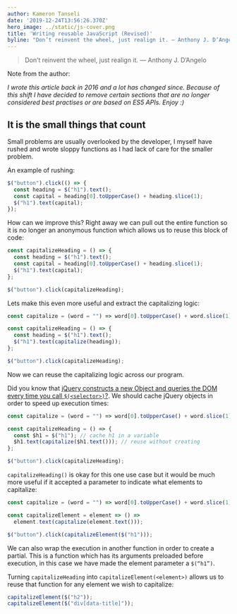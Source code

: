 ```yaml
---
author: Kameron Tanseli
date: '2019-12-24T13:56:26.370Z'
hero_image: ../static/js-cover.png
title: 'Writing reusable JavaScript (Revised)'
byline: "Don’t reinvent the wheel, just realign it. — Anthony J. D’Angelo"
---
```


> Don’t reinvent the wheel, just realign it. — Anthony J. D’Angelo

Note from the author:

_I wrote this article back in 2016 and a lot has changed since. Because of this shift I have decided to remove certain sections that are no longer considered best practises or are based on ES5 APIs. Enjoy :)_


## It is the small things that count

Small problems are usually overlooked by the developer, I myself have rushed and wrote sloppy functions as I had lack of care for the smaller problem.

An example of rushing:

```javascript
$("button").click(() => {
  const heading = $("h1").text();
  const capital = heading[0].toUpperCase() + heading.slice(1);
  $("h1").text(capital);
});
```

How can we improve this? Right away we can pull out the entire function so it is no longer an anonymous function which allows us to reuse this block of code:

```javascript
const capitalizeHeading = () => {
  const heading = $("h1").text();
  const capital = heading[0].toUpperCase() + heading.slice(1);
  $("h1").text(capital);
};

$("button").click(capitalizeHeading);
```

Lets make this even more useful and extract the capitalizing logic:

```javascript
const capitalize = (word = "") => word[0].toUpperCase() + word.slice(1);

const capitalizeHeading = () => {
  const heading = $("h1").text();
  $("h1").text(capitalize(heading));
};

$("button").click(capitalizeHeading);
```

Now we can reuse the capitalizing logic across our program.

Did you know that [jQuery constructs a new Object and queries the DOM every time you call `$(<selector>)`?](https://github.com/jquery/jquery/blob/master/src/core.js#L34). We should cache jQuery objects in order to speed up execution times:

```javascript
const capitalize = (word = "") => word[0].toUpperCase() + word.slice(1);

const capitalizeHeading = () => {
  const $h1 = $("h1"); // cache h1 in a variable
  $h1.text(capitalize($h1.text())); // reuse without creating
};

$("button").click(capitalizeHeading);
```

`capitalizeHeading()` is okay for this one use case but it would be much more useful if it accepted a parameter to indicate what elements to capitalize:

```javascript
const capitalize = (word = "") => word[0].toUpperCase() + word.slice(1);

const capitalizeElement = element => () =>
  element.text(capitalize(element.text()));

$("button").click(capitalizeElement($("h1")));
```

We can also wrap the execution in another function in order to create a partial. This is a function which has its arguments preloaded before execution, in this case we have made the element parameter a `$(“h1”)`.

Turning `capitalizeHeading` into `capitalizeElement(<element>)` allows us to reuse that function for any element we wish to capitalize:

```javascript
capitalizeElement($("h2"));
capitalizeElement($("div[data-title]"));
```
